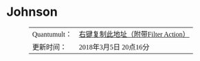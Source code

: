 # Johnson
<table style="margin: auto; width: 400px; font-family: '微软雅黑';">
				<tr>
					<td>Quantumult：</td>
					<td align="left"><a href="https://raw.githubusercontent.com/johnsonmoment24/Johnson/master/Quantumult_Lite.conf" target="_blank">右键复制此地址（附带Filter Action）</a></td>
				</tr>
				<tr>
					<td>更新时间：</td>
					<td align="left">2018年3月5日 20点16分</td>
				</tr>
				<!--<tr>
					<td>当前时间</td>
					<td><font color="#33FFFF"><span id="nowDateTimeSpan"></span></font></td>
				</tr>-->
			</table>
